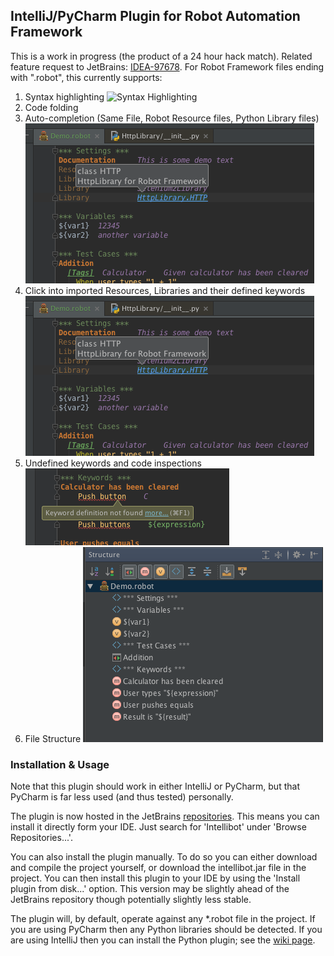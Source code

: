 ## IntelliJ/PyCharm Plugin for Robot Automation Framework

This is a work in progress (the product of a 24 hour hack match).
Related feature request to JetBrains: [IDEA-97678](http://youtrack.jetbrains.com/issue/IDEA-97678).
For Robot Framework files ending with ".robot", this currently supports:

1. Syntax highlighting
   ![Syntax Highlighting](/examples/demo_complete.png)
2. Code folding
3. Auto-completion (Same File, Robot Resource files, Python Library files)
   ![Auto-complete](/readme/jump_to_source.png)
4. Click into imported Resources, Libraries and their defined keywords
   ![Click into imported files](/readme/jump_to_source.png)
5. Undefined keywords and code inspections
   ![Undefined Keywords](/readme/undefined_keyword.png)
5. File Structure
   ![File Structure](/readme/structure.png)

### Installation & Usage

Note that this plugin should work in either IntelliJ or PyCharm, but that PyCharm is far less used (and thus tested) personally.

The plugin is now hosted in the JetBrains [repositories](http://plugins.jetbrains.com/plugin/7386?pr=github).
This means you can install it directly form your IDE.
Just search for 'Intellibot' under 'Browse Repositories...'.

You can also install the plugin manually.
To do so you can either download and compile the project yourself, or download the intellibot.jar file in the project.
You can then install this plugin to your IDE by using the 'Install plugin from disk...' option.
This version may be slightly ahead of the JetBrains repository though potentially slightly less stable.

The plugin will, by default, operate against any *.robot file in the project.
If you are using PyCharm then any Python libraries should be detected.
If you are using IntelliJ then you can install the Python plugin; see the [wiki page](https://github.com/millennialmedia/intellibot/wiki/Python-Interpreter).
